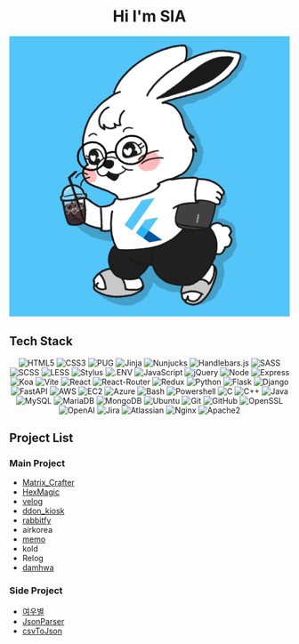 <h1 align="center">Hi I'm SIA</h1>

<div align="center"><img src="dev-jeans.png" /></div>

## Tech Stack

<div align="center">
  <img alt="HTML5" src="https://img.shields.io/badge/-HTML5-E34F26?logo=html5&logoColor=E34F26&labelColor=gray">
  <img alt="CSS3" src="https://img.shields.io/badge/-CSS3-1572B6?logo=css3&logoColor=1572B6&labelColor=gray">
  <img alt="PUG" src="https://img.shields.io/badge/-PUG-A86454?logo=pug&logoColor=A86454&labelColor=gray">
  <img alt="Jinja" src="https://img.shields.io/badge/-Jinja-B41717?logo=jinja&logoColor=B41717&labelColor=gray">
  <img alt="Nunjucks" src="https://img.shields.io/badge/-Nunjucks-1C4913?logo=nunjucks&logoColor=1C4913&labelColor=gray">
  <img alt="Handlebars.js" src="https://img.shields.io/badge/-Handlebars.js-000000?logo=handlebarsdotjs&logoColor=000000&labelColor=gray">
  <img alt="SASS" src="https://img.shields.io/badge/-SASS-CC6699?logo=sass&logoColor=CC6699&labelColor=gray">
  <img alt="SCSS" src="https://img.shields.io/badge/-SCSS-CC6699?logo=sass&logoColor=CC6699&labelColor=gray">
  <img alt="LESS" src="https://img.shields.io/badge/-LESS-1D365D?logo=less&logoColor=1D365D&labelColor=gray">
  <img alt="Stylus" src="https://img.shields.io/badge/-Stylus-333333?logo=stylus&logoColor=333333&labelColor=gray">
  <img alt=".ENV" src="https://img.shields.io/badge/-.ENV-ECD53F?logo=dotenv&labelColor=gray" />
  <img alt="JavaScript" src="https://img.shields.io/badge/-JavaScript-F7DF1E?logo=javascript&logoColor=F7DF1E&labelColor=gray">
  <img alt="jQuery" src="https://img.shields.io/badge/-jQuery-0769AD?logo=jquery&logoColor=0769AD&labelColor=gray">
  <img alt="Node" src="https://img.shields.io/badge/-Node-339933?logo=nodedotjs&labelColor=gray" />
  <img alt="Express" src="https://img.shields.io/badge/-Express-000000?logo=express&logoColor=000000&labelColor=gray">
  <img alt="Koa" src="https://img.shields.io/badge/-Koa-33333D?logo=koa&logoColor=33333D&labelColor=gray">
  <img alt="Vite" src="https://img.shields.io/badge/-vite-646CFF?logo=vite&logoColor=646CFF&labelColor=gray">
  <img alt="React" src="https://img.shields.io/badge/-React-61DAFB?logo=react&logoColor=61DAFB&labelColor=gray">
  <img alt="React-Router" src="https://img.shields.io/badge/-React--Router-CA4245?logo=reactrouter&logoColor=CA4245&labelColor=gray">
  <img alt="Redux" src="https://img.shields.io/badge/-Redux-764ABC?logo=redux&logoColor=764ABC&labelColor=gray">
  <img alt="Python" src="https://img.shields.io/badge/-Python-3776AB?logo=python&labelColor=gray">
  <img alt="Flask" src="https://img.shields.io/badge/-Flask-000000?logo=flask&logoColor=000000&labelColor=gray">
  <img alt="Django" src="https://img.shields.io/badge/-Django-092E20?logo=django&logoColor=092E20&labelColor=gray">
  <img alt="FastAPI" src="https://img.shields.io/badge/-FastAPI-009688?logo=fastapi&logoColor=009688&labelColor=gray">
  <img alt="AWS" src="https://img.shields.io/badge/-AWS-232F3E?logo=amazonaws&labelColor=gray">
  <img alt="EC2" src="https://img.shields.io/badge/-EC2-FF9900?logo=amazonec2&labelColor=gray">
  <img alt="Azure" src="https://img.shields.io/badge/-Azure-0078D4?logo=microsoftazure&logoColor=0078D4&labelColor=gray">
  <img alt="Bash" src="https://img.shields.io/badge/-Bash-4EAA25?logo=gnubash&logoColor=4EAA25&labelColor=gray">
  <img alt="Powershell" src="https://img.shields.io/badge/-Powershell-5391FE?logo=powershell&logoColor=5391FE&labelColor=gray">
  <img alt="C" src="https://img.shields.io/badge/-C-A8B9CC?logo=c&logoColor=A8B9CC&labelColor=gray">
  <img alt="C++" src="https://img.shields.io/badge/-C%2B%2B-00599C?logo=cplusplus&logoColor=00599C&labelColor=gray">
  <img alt="Java" src="https://img.shields.io/badge/-Java-437291?logo=openjdk&logoColor=437291&labelColor=gray">
  <img alt="MySQL" src="https://img.shields.io/badge/-MySQL-4479A1?logo=mysql&logoColor=4479A1&labelColor=gray">
  <img alt="MariaDB" src="https://img.shields.io/badge/-MariaDB-003545?logo=mariadb&logoColor=003545&labelColor=gray">
  <img alt="MongoDB" src="https://img.shields.io/badge/-MongoDB-47A248?logo=mongodb&logoColor=47A248&labelColor=gray">
  <img alt="Ubuntu" src="https://img.shields.io/badge/-Ubuntu-E95420?logo=ubuntu&logoColor=E95420&labelColor=gray">
  <img alt="Git" src="https://img.shields.io/badge/-Git-F05032?logo=git&logoColor=F05032&labelColor=gray">
  <img alt="GitHub" src="https://img.shields.io/badge/-GitHub-181717?logo=github&logoColor=181717&labelColor=gray">
  <img alt="OpenSSL" src="https://img.shields.io/badge/-OpenSSL-721412?logo=openssl&logoColor=721412&labelColor=gray">
  <img alt="OpenAI" src="https://img.shields.io/badge/-OpenAI-412991?logo=openai&logoColor=412991&labelColor=gray">
  <img alt="Jira" src="https://img.shields.io/badge/-Jira-0052CC?logo=jira&logoColor=0052CC&labelColor=gray">
  <img alt="Atlassian" src="https://img.shields.io/badge/-Atlassian-0052CC?logo=atlassian&logoColor=0052CC&labelColor=gray">
  <img alt="Nginx" src="https://img.shields.io/badge/-Nginx-009639?logo=nginx&logoColor=009639&labelColor=gray">
  <img alt="Apache2" src="https://img.shields.io/badge/-Apache-D22128?logo=apache&logoColor=D22128&labelColor=gray">
</div>

## Project List

### Main Project

- [Matrix_Crafter](https://github.com/3rr0r404N07F0UND/Matrix_Crafter.git)
- [HexMagic](https://github.com/3rr0r404N07F0UND/HexMagic.git)
- [velog](https://github.com/3rr0r404N07F0UND/velog.git)
- [ddon_kiosk](https://github.com/3rr0r404N07F0UND/ddon_kiosk.git)
- [rabbitfy](https://github.com/3rr0r404N07F0UND/rabbitfy.git)
- airkorea
- [memo](https://github.com/3rr0r404N07F0UND/memo.git)
- kold
- Relog
- [damhwa](https://github.com/3rr0r404N07F0UND/damhwa.git)

### Side Project

- [여우별](https://github.com/3rr0r404N07F0UND/starFox.git)
- [JsonParser](https://github.com/3rr0r404N07F0UND/JsonParser.git)
- [csvToJson](https://github.com/3rr0r404N07F0UND/csvToJson.git)
